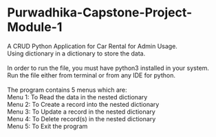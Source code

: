 # Purwadhika-Capstone-Project-Module-1
A CRUD Python Application for Car Rental for Admin Usage. <br/>
Using dictionary in a dictionary to store the data. <br/>
<br/>
In order to run the file, you must have python3 installed in your system.<br/>
Run the file either from terminal or from any IDE for python.<br/>
<br/>
The program contains 5 menus which are:<br/>
Menu 1: To Read the data in the nested dictionary<br/>
Menu 2: To Create a record into the nested dictionary<br/>
Menu 3: To Update a record in the nested dictionary<br/>
Menu 4: To Delete record(s) in the nested dictionary<br/>
Menu 5: To Exit the program
